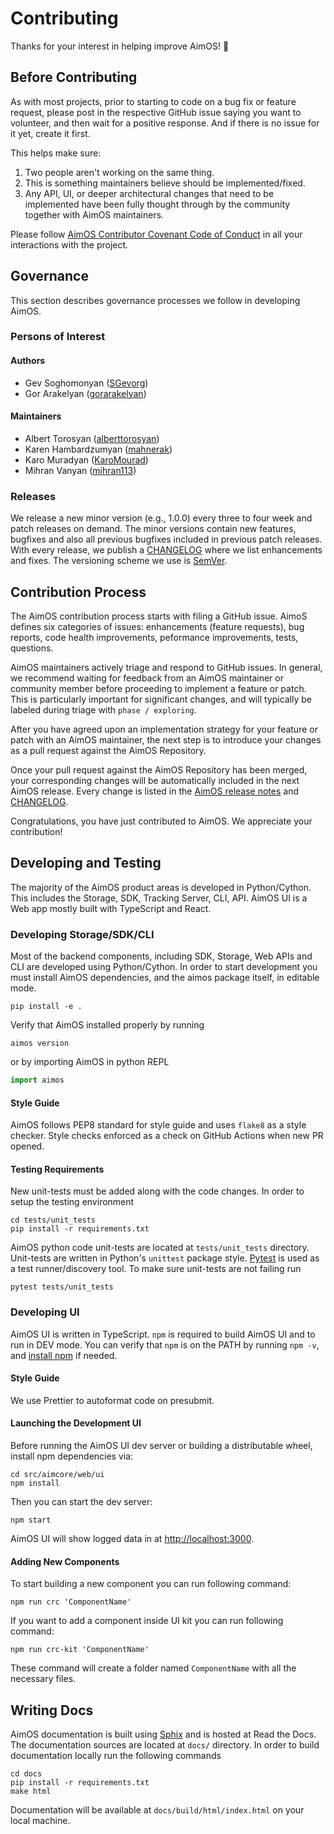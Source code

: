 # Contributing

Thanks for your interest in helping improve AimOS! 🎉

## Before Contributing

As with most projects, prior to starting to code on a bug fix or feature request, please post in the respective GitHub issue saying you want to volunteer, and then wait for a positive response. And if there is no issue for it yet, create it first.

This helps make sure:
1. Two people aren't working on the same thing.
2. This is something maintainers believe should be implemented/fixed.
3. Any API, UI, or deeper architectural changes that need to be implemented have been fully thought through by the community together with AimOS maintainers.

Please follow [AimOS Contributor Covenant Code of Conduct](./CODE_OF_CONDUCT.md) in all your interactions with the project.

## Governance

This section describes governance processes we follow in developing AimOS.

### Persons of Interest

#### Authors

- Gev Soghomonyan ([SGevorg](https://github.com/SGevorg))
- Gor Arakelyan ([gorarakelyan](https://github.com/gorarakelyan))

#### Maintainers

- Albert Torosyan ([alberttorosyan](https://github.com/alberttorosyan))
- Karen Hambardzumyan ([mahnerak](https://github.com/mahnerak))
- Karo Muradyan ([KaroMourad](https://github.com/KaroMourad))
- Mihran Vanyan ([mihran113](https://github.com/mihran113))

### Releases

We release a new minor version (e.g., 1.0.0) every three to four week and patch releases on demand. The minor versions contain new features, bugfixes and also all previous bugfixes included in previous patch releases. With every release, we publish a [CHANGELOG](./CHANGELOG.md) where we list enhancements and fixes. The versioning scheme we use is [SemVer](http://semver.org/).

## Contribution Process

The AimOS contribution process starts with filing a GitHub issue. AimoS defines six categories of issues: enhancements (feature requests), bug reports, code health improvements, peformance improvements, tests, questions.

AimOS maintainers actively triage and respond to GitHub issues. In general, we recommend waiting for feedback from an AimOS maintainer or community member before proceeding to implement a feature or patch. This is particularly important for significant changes, and will typically be labeled during triage with `phase / exploring`.

After you have agreed upon an implementation strategy for your feature or patch with an AimOS maintainer, the next step is to introduce your changes as a pull request against the AimOS Repository.

Once your pull request against the AimOS Repository has been merged, your corresponding changes will be automatically included in the next AimOS release. Every change is listed in the [AimOS release notes](https://github.com/aimhubio/aimos/releases) and [CHANGELOG](./CHANGELOG.md).

Congratulations, you have just contributed to AimOS. We appreciate your contribution!

## Developing and Testing

The majority of the AimOS product areas is developed in Python/Cython. This includes the Storage, SDK, Tracking Server, CLI, API. AimOS UI is a Web app mostly built with TypeScript and React.

### Developing Storage/SDK/CLI

Most of the backend components, including SDK, Storage, Web APIs and CLI are developed using Python/Cython.
In order to start development you must install AimOS dependencies, and the aimos package itself, in editable mode.
```shell
pip install -e .
```

Verify that AimOS installed properly by running
```shell
aimos version
```
or by importing AimOS in python REPL
```python
import aimos
```

#### Style Guide
AimOS follows PEP8 standard for style guide and uses `flake8` as a style checker. Style checks enforced
as a check on GitHub Actions when new PR opened.

#### Testing Requirements

New unit-tests must be added along with the code changes. In order to setup the testing environment
```shell
cd tests/unit_tests
pip install -r requirements.txt
```

AimOS python code unit-tests are located at `tests/unit_tests` directory. Unit-tests are written in Python's `unittest` package style.
[Pytest](https://docs.pytest.org) is used as a test runner/discovery tool. To make sure unit-tests are not failing run
```shell
pytest tests/unit_tests
```

### Developing UI

AimOS UI is written in TypeScript. `npm` is required to build AimOS UI and to run in DEV mode.
You can verify that `npm` is on the PATH by running `npm -v`, and
[install npm](https://www.npmjs.com/get-npm) if needed.

#### Style Guide

We use Prettier to autoformat code on presubmit.

#### Launching the Development UI

Before running the AimOS UI dev server or building a distributable wheel, install npm
dependencies via:

```shell
cd src/aimcore/web/ui
npm install
```

Then you can start the dev server:

```shell
npm start
```

AimOS UI will show logged data in at [http://localhost:3000](http://localhost:3000).

#### Adding New Components

To start building a new component you can run following command:

```shell
npm run crc 'ComponentName'
```


If you want to add a component inside UI kit you can run following command:

```shell
npm run crc-kit 'ComponentName'
```

These command will create a folder named `ComponentName` with all the necessary files.

## Writing Docs

AimOS documentation is built using [Sphix](https://www.sphinx-doc.org) and is hosted at Read the Docs.
The documentation sources are located at `docs/` directory. In order to build documentation locally
run the following commands
```shell
cd docs
pip install -r requirements.txt
make html
```

Documentation will be available at `docs/build/html/index.html` on your local machine.
